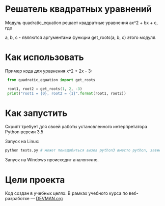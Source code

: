 # Решатель квадратных уравнений

Модуль quadratic_equation решает квадратные уравнения ax^2 + bx + c, где

a, b, c - являются аргументами функции get_roots(a, b, c) этого модуля.

# Как использовать

Пример кода для уравнения x^2 + 2x - 3:
```python
 from quadratic_equation import get_roots

 root1, root2 = get_roots(1, 2, -3)
 print("root1 = {0}, root2 = {1}".format(root1, root2))
```
# Как запустить

Скрипт требует для своей работы установленного интерпретатора Python версии 3.5

Запуск на Linux:

```bash
python tests.py # может понадобиться вызов python3 вместо python, зависит от настроек операционной системы
```

Запуск на Windows происходит аналогично.

# Цели проекта

Код создан в учебных целях. В рамках учебного курса по веб-разработке ― [DEVMAN.org](https://devman.org)
